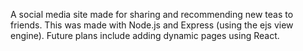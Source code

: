 A social media site made for sharing and recommending new teas to friends. This was made with Node.js and Express (using the ejs view engine). Future plans include adding dynamic pages using React.
